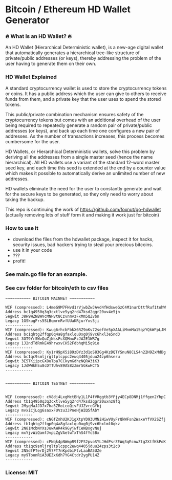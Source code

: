 # Bitcoin / Ethereum HD Wallet Generator


### :fire: What Is an HD Wallet? :fire:

An HD Wallet (Hierarchical Deterministic wallet), is a new-age digital wallet that automatically generates a hierarchical tree-like structure of private/public addresses (or keys), thereby addressing the problem of the user having to generate them on their own.


### HD Wallet Explained
A standard cryptocurrency wallet is used to store the cryptocurrency tokens or coins. It has a public address which the user can give to others to receive funds from them, and a private key that the user uses to spend the stored tokens.

This public/private combination mechanism ensures safety of the cryptocurrency tokens but comes with an additional overhead of the user being required to repeatedly generate a random pair of private/public addresses (or keys), and back up each time one configures a new pair of addresses. As the number of transactions increases, this process becomes cumbersome for the user.

HD Wallets, or Hierarchical Deterministic wallets, solve this problem by deriving all the addresses from a single master seed (hence the name hierarchical). All HD wallets use a variant of the standard 12-word master seed key, and each time this seed is extended at the end by a counter value which makes it possible to automatically derive an unlimited number of new addresses.

HD wallets eliminate the need for the user to constantly generate and wait for the secure keys to be generated, so they only need to worry about taking the backup.

This repo is continuing the work of https://github.com/foxnut/go-hdwallet
(actually removing lots of stuff form it and making it work just for bitcoin)


### How to use it

- download the files from the hdwallet package, inspect it for hacks, security issues, bad hackers trying to steal your precious bitcoins.
- use it in your code
- ???
- profit!

### See main.go file for an example.
### See csv folder for bitcoin/eth to csv files

~~~~
~~~~~~~~~~~ BITCOIN MAINNET ~~~~~~~~~~~

WIF (compressed): L4meG9M7FHvd1rVjwbZwJAvd4fHdsweGzC4M1nurDttfRuf1tohW
Address bc1q4950q3q3cxtlve5yq2rd47ksd2qgr20uv4e5jn
Segwit 38H9WZNBWVcMNHvt8CzvnmvzFxMm5QZvbn
Legacy 1GSkugFrs5SLBqmrnRvfUUaKRjurYxs5ji
------------
WIF (compressed): Kwug6rhcbFbkX6RZ9oKv72sefVe5pXAALiMnmMa15qzYQkWFpLJM
Address bc1qhtg2ffqp0q4a8gfaxlqu0xg0j9vc6hxl3e5nd3
Segwit 3GT9YrSWvQoZjNssPcXQMnxPzJA2E1WR7g
Legacy 1J2ndTdRmkE49hrwxvCH52FdbhqMi5q9io
------------
WIF (compressed): Ky1rH9pX5i89zDYz3d1oS83Gg4KzDQTYSnuN8CLS4n22H9ZxMdDg
Address bc1qc9smljrgltplcppc2ewq4405jduu24zp6hseru
Segwit 3E5TKiipcGX8uTpa7CCkymGdhzNQRA3iK3
Legacy 1JdWWkhSu8cDTTUhv89AS8zZmrSGkwHCT5
------------


~~~~~~~~~~~ BITCOIN TESTNET ~~~~~~~~~~~


WIF (compressed): cV8dj4LxgMctBHy1L1P4fVRggtb3YPjy4ECp8DNMj1Yfgen2YhpC
Address tb1q4950q3q3cxtlve5yq2rd47ksd2qgr20uxnz8fq
Segwit 2MyqMaJJD7x7ha5ZRoLcoQivFUJZvrcGYbj
Legacy mvxiCjLqg6saxxFUVzu3JPneHjWZQ5fAbY
------------
WIF (compressed): cNGfZmhU2KJ1gXtpYD93UMNiHiwVUyFrQkWFsn2WaxeYfVX2SZfj
Address tb1qhtg2ffqp0q4a8gfaxlqu0xg0j9vc6hxlml0qkz
Segwit 2N81McbNYXsJuwAWR4k9GyjwfCeNBxgvNuj
Legacy mxYjvWiQamfJvpLZgVAetwTxThS4fYc5Bx
------------
WIF (compressed): cPNqk4pNWmpR9f2FS2pvoSYLJHdPsrZEWq3qEcnwZtg2XtfKkPoK
Address tb1qc9smljrgltplcppc2ewq4405jduu24zps3t2c0
Segwit 2N5dfPTerDj2V7FT7nKpdbiFtvLaaBA5UZe
Legacy my9ToonRiA3UEZxKdh7YG4Ctdr2ygPU14Z
------------
~~~~


### License: MIT
